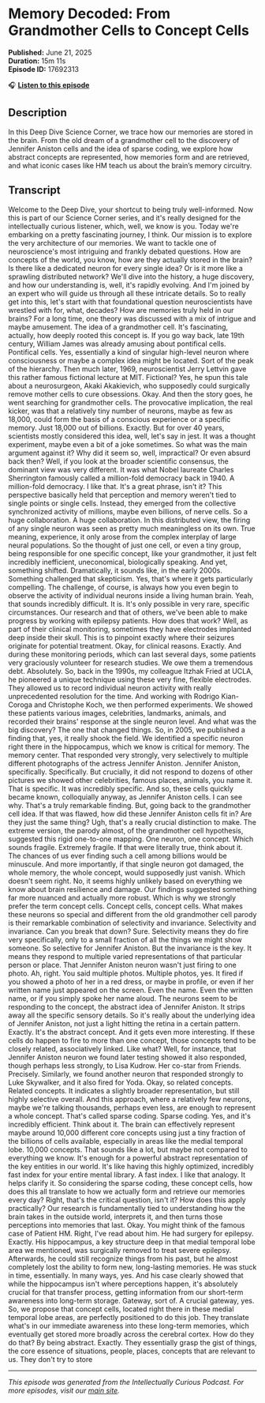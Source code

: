 # Memory Decoded: From Grandmother Cells to Concept Cells

**Published:** June 21, 2025  
**Duration:** 15m 11s  
**Episode ID:** 17692313

🎧 **[Listen to this episode](https://intellectuallycurious.buzzsprout.com/2529712/episodes/17692313-memory-decoded-from-grandmother-cells-to-concept-cells)**

## Description

In this Deep Dive Science Corner, we trace how our memories are stored in the brain. From the old dream of a grandmother cell to the discovery of Jennifer Aniston cells and the idea of sparse coding, we explore how abstract concepts are represented, how memories form and are retrieved, and what iconic cases like HM teach us about the brain’s memory circuitry.

## Transcript

Welcome to the Deep Dive, your shortcut to being truly well-informed. Now this is part of our Science Corner series, and it's really designed for the intellectually curious listener, which, well, we know is you. Today we're embarking on a pretty fascinating journey, I think. Our mission is to explore the very architecture of our memories. We want to tackle one of neuroscience's most intriguing and frankly debated questions. How are concepts of the world, you know, how are they actually stored in the brain? Is there like a dedicated neuron for every single idea? Or is it more like a sprawling distributed network? We'll dive into the history, a huge discovery, and how our understanding is, well, it's rapidly evolving. And I'm joined by an expert who will guide us through all these intricate details. So to really get into this, let's start with that foundational question neuroscientists have wrestled with for, what, decades? How are memories truly held in our brains? For a long time, one theory was discussed with a mix of intrigue and maybe amusement. The idea of a grandmother cell. It's fascinating, actually, how deeply rooted this concept is. If you go way back, late 19th century, William James was already amusing about pontifical cells. Pontifical cells. Yes, essentially a kind of singular high-level neuron where consciousness or maybe a complex idea might be located. Sort of the peak of the hierarchy. Then much later, 1969, neuroscientist Jerry Lettvin gave this rather famous fictional lecture at MIT. Fictional? Yes, he spun this tale about a neurosurgeon, Akaki Akakievich, who supposedly could surgically remove mother cells to cure obsessions. Okay. And then the story goes, he went searching for grandmother cells. The provocative implication, the real kicker, was that a relatively tiny number of neurons, maybe as few as 18,000, could form the basis of a conscious experience or a specific memory. Just 18,000 out of billions. Exactly. But for over 40 years, scientists mostly considered this idea, well, let's say in jest. It was a thought experiment, maybe even a bit of a joke sometimes. So what was the main argument against it? Why did it seem so, well, impractical? Or even absurd back then? Well, if you look at the broader scientific consensus, the dominant view was very different. It was what Nobel laureate Charles Sherrington famously called a million-fold democracy back in 1940. A million-fold democracy. I like that. It's a great phrase, isn't it? This perspective basically held that perception and memory weren't tied to single points or single cells. Instead, they emerged from the collective synchronized activity of millions, maybe even billions, of nerve cells. So a huge collaboration. A huge collaboration. In this distributed view, the firing of any single neuron was seen as pretty much meaningless on its own. True meaning, experience, it only arose from the complex interplay of large neural populations. So the thought of just one cell, or even a tiny group, being responsible for one specific concept, like your grandmother, it just felt incredibly inefficient, uneconomical, biologically speaking. And yet, something shifted. Dramatically, it sounds like, in the early 2000s. Something challenged that skepticism. Yes, that's where it gets particularly compelling. The challenge, of course, is always how you even begin to observe the activity of individual neurons inside a living human brain. Yeah, that sounds incredibly difficult. It is. It's only possible in very rare, specific circumstances. Our research and that of others, we've been able to make progress by working with epilepsy patients. How does that work? Well, as part of their clinical monitoring, sometimes they have electrodes implanted deep inside their skull. This is to pinpoint exactly where their seizures originate for potential treatment. Okay, for clinical reasons. Exactly. And during these monitoring periods, which can last several days, some patients very graciously volunteer for research studies. We owe them a tremendous debt. Absolutely. So, back in the 1990s, my colleague Itzhak Fried at UCLA, he pioneered a unique technique using these very fine, flexible electrodes. They allowed us to record individual neuron activity with really unprecedented resolution for the time. And working with Rodrigo Kian-Coroga and Christophe Koch, we then performed experiments. We showed these patients various images, celebrities, landmarks, animals, and recorded their brains' response at the single neuron level. And what was the big discovery? The one that changed things. So, in 2005, we published a finding that, yes, it really shook the field. We identified a specific neuron right there in the hippocampus, which we know is critical for memory. The memory center. That responded very strongly, very selectively to multiple different photographs of the actress Jennifer Aniston. Jennifer Aniston, specifically. Specifically. But crucially, it did not respond to dozens of other pictures we showed other celebrities, famous places, animals, you name it. That is specific. It was incredibly specific. And so, these cells quickly became known, colloquially anyway, as Jennifer Aniston cells. I can see why. That's a truly remarkable finding. But, going back to the grandmother cell idea. If that was flawed, how did these Jennifer Aniston cells fit in? Are they just the same thing? Ugh, that's a really crucial distinction to make. The extreme version, the parody almost, of the grandmother cell hypothesis, suggested this rigid one-to-one mapping. One neuron, one concept. Which sounds fragile. Extremely fragile. If that were literally true, think about it. The chances of us ever finding such a cell among billions would be minuscule. And more importantly, if that single neuron got damaged, the whole memory, the whole concept, would supposedly just vanish. Which doesn't seem right. No, it seems highly unlikely based on everything we know about brain resilience and damage. Our findings suggested something far more nuanced and actually more robust. Which is why we strongly prefer the term concept cells. Concept cells, concept cells. What makes these neurons so special and different from the old grandmother cell parody is their remarkable combination of selectivity and invariance. Selectivity and invariance. Can you break that down? Sure. Selectivity means they do fire very specifically, only to a small fraction of all the things we might show someone. So selective for Jennifer Aniston. But the invariance is the key. It means they respond to multiple varied representations of that particular person or place. That Jennifer Aniston neuron wasn't just firing to one photo. Ah, right. You said multiple photos. Multiple photos, yes. It fired if you showed a photo of her in a red dress, or maybe in profile, or even if her written name just appeared on the screen. Even the name. Even the written name, or if you simply spoke her name aloud. The neurons seem to be responding to the concept, the abstract idea of Jennifer Aniston. It strips away all the specific sensory details. So it's really about the underlying idea of Jennifer Aniston, not just a light hitting the retina in a certain pattern. Exactly. It's the abstract concept. And it gets even more interesting. If these cells do happen to fire to more than one concept, those concepts tend to be closely related, associatively linked. Like what? Well, for instance, that Jennifer Aniston neuron we found later testing showed it also responded, though perhaps less strongly, to Lisa Kudrow. Her co-star from Friends. Precisely. Similarly, we found another neuron that responded strongly to Luke Skywalker, and it also fired for Yoda. Okay, so related concepts. Related concepts. It indicates a slightly broader representation, but still highly selective overall. And this approach, where a relatively few neurons, maybe we're talking thousands, perhaps even less, are enough to represent a whole concept. That's called sparse coding. Sparse coding. Yes, and it's incredibly efficient. Think about it. The brain can effectively represent maybe around 10,000 different core concepts using just a tiny fraction of the billions of cells available, especially in areas like the medial temporal lobe. 10,000 concepts. That sounds like a lot, but maybe not compared to everything we know. It's enough for a powerful abstract representation of the key entities in our world. It's like having this highly optimized, incredibly fast index for your entire mental library. A fast index. I like that analogy. It helps clarify it. So considering the sparse coding, these concept cells, how does this all translate to how we actually form and retrieve our memories every day? Right, that's the critical question, isn't it? How does this apply practically? Our research is fundamentally tied to understanding how the brain takes in the outside world, interprets it, and then turns those perceptions into memories that last. Okay. You might think of the famous case of Patient HM. Right, I've read about him. He had surgery for epilepsy. Exactly. His hippocampus, a key structure deep in that medial temporal lobe area we mentioned, was surgically removed to treat severe epilepsy. Afterwards, he could still recognize things from his past, but he almost completely lost the ability to form new, long-lasting memories. He was stuck in time, essentially. In many ways, yes. And his case clearly showed that while the hippocampus isn't where perceptions happen, it's absolutely crucial for that transfer process, getting information from our short-term awareness into long-term storage. Gateway, sort of. A crucial gateway, yes. So, we propose that concept cells, located right there in these medial temporal lobe areas, are perfectly positioned to do this job. They translate what's in our immediate awareness into these long-term memories, which eventually get stored more broadly across the cerebral cortex. How do they do that? By being abstract. Exactly. They essentially grasp the gist of things, the core essence of situations, people, places, concepts that are relevant to us. They don't try to store

---
*This episode was generated from the Intellectually Curious Podcast. For more episodes, visit our [main site](https://intellectuallycurious.buzzsprout.com).*
